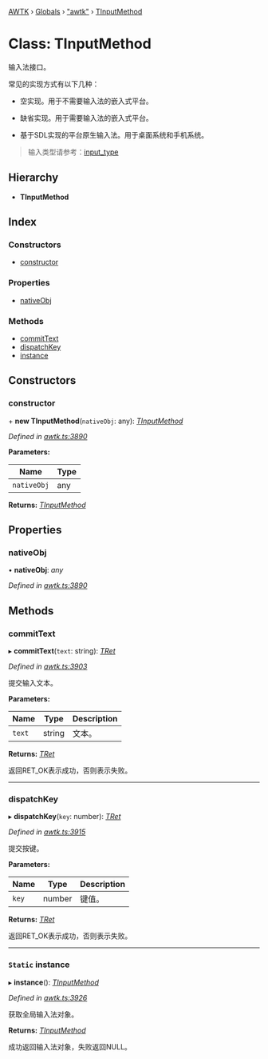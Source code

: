 [AWTK](../README.md) › [Globals](../globals.md) › ["awtk"](../modules/_awtk_.md) › [TInputMethod](_awtk_.tinputmethod.md)

# Class: TInputMethod

输入法接口。

常见的实现方式有以下几种：

* 空实现。用于不需要输入法的嵌入式平台。

* 缺省实现。用于需要输入法的嵌入式平台。

* 基于SDL实现的平台原生输入法。用于桌面系统和手机系统。

> 输入类型请参考：[input\_type](input_type_t.md)

## Hierarchy

* **TInputMethod**

## Index

### Constructors

* [constructor](_awtk_.tinputmethod.md#constructor)

### Properties

* [nativeObj](_awtk_.tinputmethod.md#nativeobj)

### Methods

* [commitText](_awtk_.tinputmethod.md#committext)
* [dispatchKey](_awtk_.tinputmethod.md#dispatchkey)
* [instance](_awtk_.tinputmethod.md#static-instance)

## Constructors

###  constructor

\+ **new TInputMethod**(`nativeObj`: any): *[TInputMethod](_awtk_.tinputmethod.md)*

*Defined in [awtk.ts:3890](https://github.com/zlgopen/awtk-binding/blob/d304871/tools/code_gen/js/output/awtk.ts#L3890)*

**Parameters:**

Name | Type |
------ | ------ |
`nativeObj` | any |

**Returns:** *[TInputMethod](_awtk_.tinputmethod.md)*

## Properties

###  nativeObj

• **nativeObj**: *any*

*Defined in [awtk.ts:3890](https://github.com/zlgopen/awtk-binding/blob/d304871/tools/code_gen/js/output/awtk.ts#L3890)*

## Methods

###  commitText

▸ **commitText**(`text`: string): *[TRet](../enums/_awtk_.tret.md)*

*Defined in [awtk.ts:3903](https://github.com/zlgopen/awtk-binding/blob/d304871/tools/code_gen/js/output/awtk.ts#L3903)*

提交输入文本。

**Parameters:**

Name | Type | Description |
------ | ------ | ------ |
`text` | string | 文本。  |

**Returns:** *[TRet](../enums/_awtk_.tret.md)*

返回RET_OK表示成功，否则表示失败。

___

###  dispatchKey

▸ **dispatchKey**(`key`: number): *[TRet](../enums/_awtk_.tret.md)*

*Defined in [awtk.ts:3915](https://github.com/zlgopen/awtk-binding/blob/d304871/tools/code_gen/js/output/awtk.ts#L3915)*

提交按键。

**Parameters:**

Name | Type | Description |
------ | ------ | ------ |
`key` | number | 键值。  |

**Returns:** *[TRet](../enums/_awtk_.tret.md)*

返回RET_OK表示成功，否则表示失败。

___

### `Static` instance

▸ **instance**(): *[TInputMethod](_awtk_.tinputmethod.md)*

*Defined in [awtk.ts:3926](https://github.com/zlgopen/awtk-binding/blob/d304871/tools/code_gen/js/output/awtk.ts#L3926)*

获取全局输入法对象。

**Returns:** *[TInputMethod](_awtk_.tinputmethod.md)*

成功返回输入法对象，失败返回NULL。
